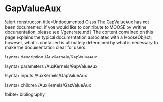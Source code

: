 <!-- MOOSE Documentation Stub: Remove this when content is added. -->

# GapValueAux

!alert construction title=Undocumented Class
The GapValueAux has not been documented, if you would like to contribute to MOOSE by
writing documentation, please see [/generate.md]. The content contained on this page explains
the typical documentation associated with a MooseObject; however, what is contained is ultimately
determined by what is necessary to make the documentation clear for users.

!syntax description /AuxKernels/GapValueAux

!syntax parameters /AuxKernels/GapValueAux

!syntax inputs /AuxKernels/GapValueAux

!syntax children /AuxKernels/GapValueAux

!bibtex bibliography

